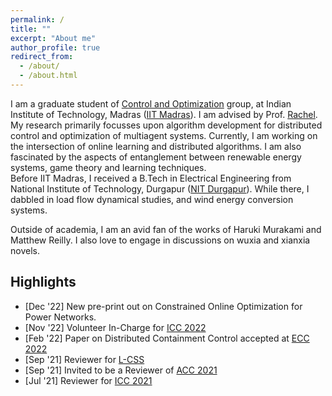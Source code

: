```yaml
---
permalink: /
title: ""
excerpt: "About me"
author_profile: true
redirect_from: 
  - /about/
  - /about.html
---
```


I am a graduate student of [Control and Optimization](https://www.ee.iitm.ac.in/dynamic-control/) group, at Indian Institute of Technology, Madras ([IIT Madras](https://www.iitm.ac.in/)). I am advised by Prof. [Rachel](https://www.ee.iitm.ac.in/rachel/). My research primarily focusses upon algorithm development for distributed control and optimization of multiagent systems. Currently, I am working on the intersection of online learning and distributed algorithms. I am also fascinated by the aspects of entanglement between renewable energy systems, game theory and learning techniques.    
Before IIT Madras, I received a B.Tech in Electrical Engineering from National Institute of Technology, Durgapur ([NIT Durgapur](https://nitdgp.ac.in/)). While there, I dabbled in load flow dynamical studies, and wind energy conversion systems. 

Outside of academia, I am an avid fan of the works of Haruki Murakami and Matthew Reilly. I also love to engage in discussions on wuxia and xianxia novels.

Highlights
------
* [Dec '22] New pre-print out on Constrained Online Optimization for Power Networks.
* [Nov '22] Volunteer In-Charge for [ICC 2022](https://controlsociety.org/icc/)
* [Feb '22] Paper on Distributed Containment Control accepted at [ECC 2022](https://ecc22.euca-ecc.org/)
* [Sep '21] Reviewer for [L-CSS](http://ieee-cssletters.dei.unipd.it/index.php) 
* [Sep '21] Invited to be a Reviewer of [ACC 2021](https://acc2021.a2c2.org/)
* [Jul '21] Reviewer for [ICC 2021](https://controlsociety.org/icc-7/)
